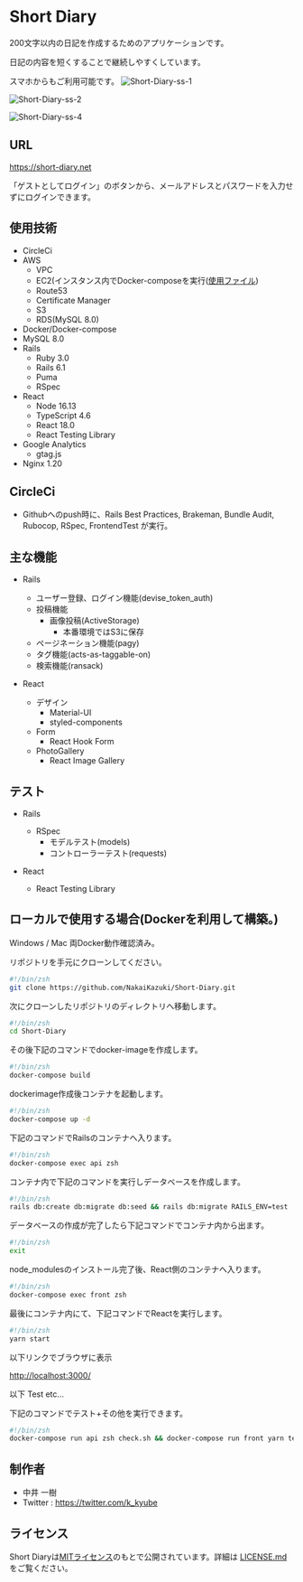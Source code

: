 # Short Diary

 200文字以内の日記を作成するためのアプリケーションです。

 日記の内容を短くすることで継続しやすくしています。

 スマホからもご利用可能です。
![Short-Diary-ss-1](https://user-images.githubusercontent.com/62586169/120081349-39dae000-c0f8-11eb-81f0-3f78de98e9ee.png)

![Short-Diary-ss-2](https://user-images.githubusercontent.com/62586169/120081352-3c3d3a00-c0f8-11eb-9faf-08dbb0eab588.png)

![Short-Diary-ss-4](https://user-images.githubusercontent.com/62586169/120081354-3f382a80-c0f8-11eb-8e56-01b93ef7278b.png)

## URL

<https://short-diary.net>

「ゲストとしてログイン」のボタンから、メールアドレスとパスワードを入力せずにログインできます。

## 使用技術

- CircleCi
- AWS
  - VPC
  - EC2(インスタンス内でDocker-composeを実行([使用ファイル](https://github.com/NakaiKazuki/Short-Diary/blob/main/docker-compose-prod.yml))
  - Route53
  - Certificate Manager
  - S3
  - RDS(MySQL 8.0)
- Docker/Docker-compose
- MySQL 8.0
- Rails
  - Ruby 3.0
  - Rails 6.1
  - Puma
  - RSpec
- React
  - Node 16.13
  - TypeScript 4.6
  - React 18.0
  - React Testing Library
- Google Analytics
  - gtag.js
- Nginx 1.20

## CircleCi

- Githubへのpush時に、Rails Best Practices, Brakeman, Bundle Audit, Rubocop, RSpec, FrontendTest が実行。

## 主な機能

- Rails
  - ユーザー登録、ログイン機能(devise_token_auth)
  - 投稿機能
    - 画像投稿(ActiveStorage)
      - 本番環境ではS3に保存
  - ページネーション機能(pagy)
  - タグ機能(acts-as-taggable-on)
  - 検索機能(ransack)

- React
  - デザイン
    - Material-UI
    - styled-components
  - Form
    - React Hook Form
  - PhotoGallery
    - React Image Gallery

## テスト

- Rails
  - RSpec
    - モデルテスト(models)
    - コントローラーテスト(requests)

- React
  - React Testing Library

## ローカルで使用する場合(Dockerを利用して構築。)

Windows / Mac 両Docker動作確認済み。

リポジトリを手元にクローンしてください。

```zsh
#!/bin/zsh
git clone https://github.com/NakaiKazuki/Short-Diary.git
```

次にクローンしたリポジトリのディレクトリへ移動します。

```zsh
#!/bin/zsh
cd Short-Diary
```

その後下記のコマンドでdocker-imageを作成します。

```zsh
#!/bin/zsh
docker-compose build
```

dockerimage作成後コンテナを起動します。

```zsh
#!/bin/zsh
docker-compose up -d
```

下記のコマンドでRailsのコンテナへ入ります。

```zsh
#!/bin/zsh
docker-compose exec api zsh
```

コンテナ内で下記のコマンドを実行しデータベースを作成します。

```zsh
#!/bin/zsh
rails db:create db:migrate db:seed && rails db:migrate RAILS_ENV=test
```

データベースの作成が完了したら下記コマンドでコンテナ内から出ます。

```zsh
#!/bin/zsh
exit
```

node_modulesのインストール完了後、React側のコンテナへ入ります。

```zsh
#!/bin/zsh
docker-compose exec front zsh
```

最後にコンテナ内にて、下記コマンドでReactを実行します。

```zsh
#!/bin/zsh
yarn start
```

以下リンクでブラウザに表示

<http://localhost:3000/>

以下 Test etc...

下記のコマンドでテスト+その他を実行できます。

```zsh
#!/bin/zsh
docker-compose run api zsh check.sh && docker-compose run front yarn test
```

## 制作者

- 中井 一樹
- Twitter : <https://twitter.com/k_kyube>

## ライセンス

Short Diaryは[MITライセンス](https://en.wikipedia.org/wiki/MIT_License)のもとで公開されています。詳細は [LICENSE.md](https://github.com/NakaiKazuki/Short-Diary/blob/master/LICENSE.md) をご覧ください。
